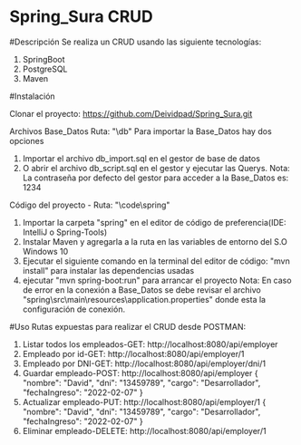 # Spring_Sura CRUD

#Descripción
Se realiza un CRUD usando las siguiente tecnologías:
1. SpringBoot
2. PostgreSQL
3. Maven

#Instalación

Clonar el proyecto: https://github.com/Deividpad/Spring_Sura.git

Archivos Base_Datos Ruta: "\db"
Para importar la Base_Datos hay dos opciones
1. Importar el archivo db_import.sql en el gestor de base de datos
2. O abrir el archivo db_script.sql en el gestor y ejecutar las Querys.
Nota: La contraseña por defecto del gestor para acceder a la Base_Datos es: 1234

Código del proyecto - Ruta: "\code\spring"
1. Importar la carpeta "spring" en el editor de código de preferencia(IDE: IntelliJ o Spring-Tools)
2. Instalar Maven y agregarla a la ruta en las variables de entorno del S.O Windows 10
3. Ejecutar el siguiente comando en la terminal del editor de código: "mvn install" para instalar las dependencias usadas
4. ejecutar "mvn spring-boot:run" para arrancar el proyecto
Nota: En caso de error en la conexión a Base_Datos se debe revisar el archivo "spring\src\main\resources\application.properties"
donde esta la configuración de conexión.

#Uso
Rutas expuestas para realizar el CRUD desde POSTMAN:
1. Listar todos los empleados-GET: http://localhost:8080/api/employer
2. Empleado por id-GET: http://localhost:8080/api/employer/1
3. Empleado por DNI-GET: http://localhost:8080/api/employer/dni/1
4. Guardar empleado-POST: http://localhost:8080/api/employer
	{
		"nombre": "David",
		"dni": "13459789",
		"cargo": "Desarrollador",
		"fechaIngreso": "2022-02-07"
	}
5. Actualizar empleado-PUT: http://localhost:8080/api/employer/1 
{
	"nombre": "David",
	"dni": "13459789",
	"cargo": "Desarrollador",
	"fechaIngreso": "2022-02-07"
}
6. Eliminar empleado-DELETE: http://localhost:8080/api/employer/1

